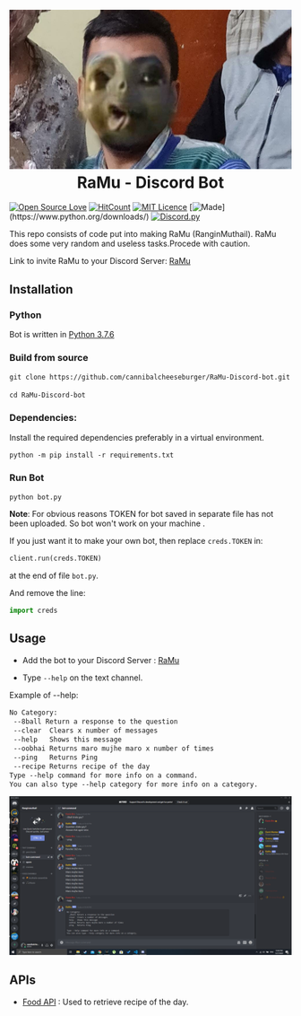 <h1 align=center>
    <br/>
    <img src=".\img\IMG-20200219-WA0033.jpg">
    <br/>
    RaMu - Discord Bot
</h1>

[![Open Source Love](https://badges.frapsoft.com/os/v1/open-source.svg?v=103)](https://github.com/ellerbrock/open-source-badges/)
[![HitCount](http://hits.dwyl.com/cannibalcheeseburger/Ramu-Discord-bot.svg)](http://hits.dwyl.com/cannibalcheeseburger/Ramu-Discord-bot)
[![MIT Licence](https://badges.frapsoft.com/os/mit/mit.svg?v=103)](https://opensource.org/licenses/mit-license.php)
[![Made](https://img.shields.io/badge/Made%20With-Python%203.7-green.svg?style=for-the-badge")](https://www.python.org/downloads/)
[![Discord.py](https://img.shields.io/badge/discord-bot-blue.svg)](https://discord.com/api/oauth2/authorize?client_id=715204457754787952&permissions=8&scope=bot)


This repo consists of code put into making RaMu (RanginMuthail). RaMu does some very random and useless tasks.Procede with caution.

Link to invite RaMu to your Discord Server: [RaMu](https://discord.com/api/oauth2/authorize?client_id=715204457754787952&permissions=8&scope=bot)

## Installation

### Python
Bot is written in [Python 3.7.6](https://www.python.org/downloads/)
 
### Build from source

```
git clone https://github.com/cannibalcheeseburger/RaMu-Discord-bot.git

cd RaMu-Discord-bot
```

### Dependencies:

Install the required dependencies preferably in a virtual environment.

```
python -m pip install -r requirements.txt
```

### Run Bot

```
python bot.py
```

__Note__: For obvious reasons TOKEN for bot saved in separate file has not been uploaded. So bot won't work on your machine . 

If you just want it to make your own bot, then replace `creds.TOKEN` in:
```python
client.run(creds.TOKEN)
```
at the end of file `bot.py`.

And remove the line:

```python 
import creds
```

## Usage 

 - Add the bot to your Discord Server : [RaMu](https://discord.com/api/oauth2/authorize?client_id=715204457754787952&permissions=8&scope=bot)
 
 - Type  `--help` on the text channel.

Example of --help:
 ```
 ​No Category:
  --8ball Return a response to the question
  --clear  Clears x number of messages
  --help   Shows this message
  --oobhai Returns maro mujhe maro x number of times
  --ping   Returns Ping
  --recipe Returns recipe of the day
Type --help command for more info on a command.
You can also type --help category for more info on a category.
 ```

 ![Screenshot](./img/screen.png)


 ## APIs

  - [Food API](https://rapidapi.com/spoonacular/api/recipe-food-nutrition) : Used to retrieve recipe of the day.